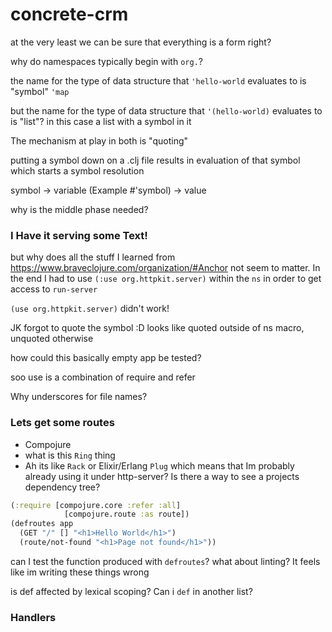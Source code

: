 # concrete-crm

at the very least we can be sure that everything is a form right?

why do namespaces typically begin with `org.`?


the name for the type of data structure that `'hello-world` evaluates to is "symbol"
`'map`

but the name for the type of data structure that `'(hello-world)` evaluates to is "list"? in this case a list with a symbol in it

The mechanism at play in both is "quoting"

putting a symbol down on a .clj file results in
evaluation of that symbol which starts a  symbol resolution

symbol -> variable (Example #'symbol) -> value

why is the middle phase needed?


### I Have it serving some Text!
but why does all the stuff I learned from https://www.braveclojure.com/organization/#Anchor
not seem to matter. In the end I had to use `(:use org.httpkit.server)` within the `ns` in order to get access to `run-server`

`(use org.httpkit.server)` didn't work!

JK forgot to quote the symbol :D
looks like quoted outside of ns macro, unquoted otherwise

how could this basically empty app be tested?

soo use is a combination of  require and refer

Why underscores for file names?



### Lets get some routes

- Compojure
- what is this `Ring` thing
- Ah its like `Rack` or  Elixir/Erlang `Plug`
  which means that Im probably already using it under http-server? Is there a way to see a projects dependency tree?

```clj
(:require [compojure.core :refer :all]
            [compojure.route :as route])
(defroutes app
  (GET "/" [] "<h1>Hello World</h1>")
  (route/not-found "<h1>Page not found</h1>"))
```


can I test the function produced with `defroutes`?
what about linting? It feels like im writing these things wrong

is def affected by lexical scoping?
Can i `def` in another list?

### Handlers
